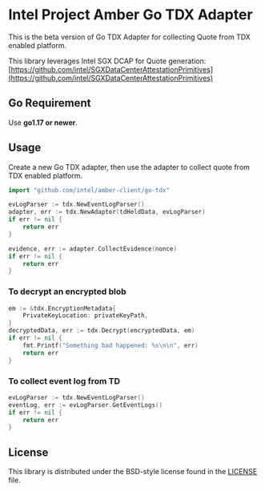# Intel Project Amber Go TDX Adapter
This is the beta version of Go TDX Adapter for collecting Quote from TDX enabled platform.

This library leverages Intel SGX DCAP for Quote generation: [https://github.com/intel/SGXDataCenterAttestationPrimitives](https://github.com/intel/SGXDataCenterAttestationPrimitives)

## Go Requirement

Use <b>go1.17 or newer</b>.

## Usage

Create a new Go TDX adapter, then use the adapter to
collect quote from TDX enabled platform.

```go
import "github.com/intel/amber-client/go-tdx"

evLogParser := tdx.NewEventLogParser()
adapter, err := tdx.NewAdapter(tdHeldData, evLogParser)
if err != nil {
    return err
}

evidence, err := adapter.CollectEvidence(nonce)
if err != nil {
    return err
}
```

### To decrypt an encrypted blob

```go
em := &tdx.EncryptionMetadata{
	PrivateKeyLocation: privateKeyPath,
}
decryptedData, err := tdx.Decrypt(encryptedData, em)
if err != nil {
    fmt.Printf("Something bad happened: %s\n\n", err)
    return err
}
```

### To collect event log from TD

```go
evLogParser := tdx.NewEventLogParser()
eventLog, err := evLogParser.GetEventLogs()
if err != nil {
    return err
}
```

## License

This library is distributed under the BSD-style license found in the [LICENSE](../LICENSE)
file.
